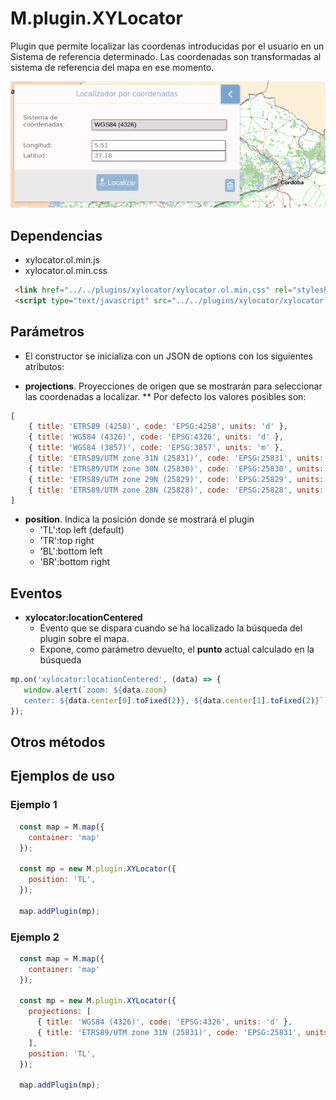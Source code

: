 # M.plugin.XYLocator

Plugin que permite localizar las coordenas introducidas por el usuario en un Sistema de referencia determinado. Las coordenadas son transformadas al sistema de referencia del mapa en ese momento.

![Imagen1](./img/xyLocator_1.png)

## Dependencias

- xylocator.ol.min.js
- xylocator.ol.min.css


```html
 <link href="../../plugins/xylocator/xylocator.ol.min.css" rel="stylesheet" />
 <script type="text/javascript" src="../../plugins/xylocator/xylocator.ol.min.js"></script>
```

## Parámetros

- El constructor se inicializa con un JSON de options con los siguientes atributos:

- **projections**. Proyecciones de origen que se mostrarán para seleccionar las coordenadas a localizar.
** Por defecto los valores posibles son:

```javascript
[
    { title: 'ETRS89 (4258)', code: 'EPSG:4258', units: 'd' },
    { title: 'WGS84 (4326)', code: 'EPSG:4326', units: 'd' },
    { title: 'WGS84 (3857)', code: 'EPSG:3857', units: 'm' },
    { title: 'ETRS89/UTM zone 31N (25831)', code: 'EPSG:25831', units: 'm' },
    { title: 'ETRS89/UTM zone 30N (25830)', code: 'EPSG:25830', units: 'm' },
    { title: 'ETRS89/UTM zone 29N (25829)', code: 'EPSG:25829', units: 'm' },
    { title: 'ETRS89/UTM zone 28N (25828)', code: 'EPSG:25828', units: 'm' },
]
```

- **position**. Indica la posición donde se mostrará el plugin
  - 'TL':top left (default)
  - 'TR':top right
  - 'BL':bottom left
  - 'BR':bottom right

## Eventos

- **xylocator:locationCentered**
  - Evento que se dispara cuando se ha localizado la búsqueda del plugin sobre el mapa.
  - Expone, como parámetro devuelto, el **punto** actual calculado en la búsqueda

```javascript
mp.on('xylocator:locationCentered', (data) => {
   window.alert(`zoom: ${data.zoom}
   center: ${data.center[0].toFixed(2)}, ${data.center[1].toFixed(2)}`);
});
```

## Otros métodos


## Ejemplos de uso

### Ejemplo 1
```javascript
  const map = M.map({
    container: 'map'
  });

  const mp = new M.plugin.XYLocator({
    position: 'TL',
  });

  map.addPlugin(mp);
```
### Ejemplo 2
```javascript
  const map = M.map({
    container: 'map'
  });

  const mp = new M.plugin.XYLocator({
    projections: [
      { title: 'WGS84 (4326)', code: 'EPSG:4326', units: 'd' },
      { title: 'ETRS89/UTM zone 31N (25831)', code: 'EPSG:25831', units: 'm' },
    ],
    position: 'TL',
  });

  map.addPlugin(mp);
```
